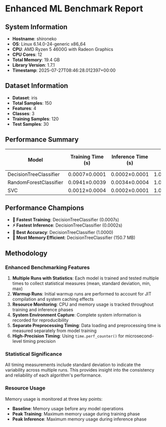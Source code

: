 # Enhanced ML Benchmark Report

## System Information

- **Hostname**: shironeko
- **OS**: Linux 6.14.0-24-generic x86_64
- **CPU**: AMD Ryzen 5 4600G with Radeon Graphics
- **CPU Cores**: 12
- **Total Memory**: 19.4 GB
- **Library Version**: 1.7.1
- **Timestamp**: 2025-07-27T08:46:28.012397+00:00

## Dataset Information

- **Dataset**: iris
- **Total Samples**: 150
- **Features**: 4
- **Classes**: 3
- **Training Samples**: 120
- **Test Samples**: 30

## Performance Summary

| Model | Training Time (s) | Inference Time (s) | Accuracy | Memory Peak (MB) | Runs |
|-------|-------------------|-------------------|----------|------------------|------|
| DecisionTreeClassifier | 0.0007±0.0001 | 0.0002±0.0001 | 1.0000±0.0000 | 150.7 | 15 |
| RandomForestClassifier | 0.0941±0.0039 | 0.0034±0.0004 | 1.0000±0.0000 | 151.5 | 15 |
| SVC | 0.0012±0.0004 | 0.0002±0.0001 | 1.0000±0.0000 | 151.8 | 15 |

## Performance Champions

- **🏃 Fastest Training**: DecisionTreeClassifier (0.0007s)
- **⚡ Fastest Inference**: DecisionTreeClassifier (0.0002s)
- **🎯 Best Accuracy**: DecisionTreeClassifier (1.0000)
- **💾 Most Memory Efficient**: DecisionTreeClassifier (150.7 MB)

## Methodology

### Enhanced Benchmarking Features

1. **Multiple Runs with Statistics**: Each model is trained and tested multiple times to collect statistical measures (mean, standard deviation, min, max)
2. **Warmup Runs**: Initial warmup runs are performed to account for JIT compilation and system caching effects
3. **Resource Monitoring**: CPU and memory usage is tracked throughout training and inference phases
4. **System Environment Capture**: Complete system information is recorded for reproducibility
5. **Separate Preprocessing Timing**: Data loading and preprocessing time is measured separately from model training
6. **High-Precision Timing**: Using `time.perf_counter()` for microsecond-level timing precision

### Statistical Significance

All timing measurements include standard deviation to indicate the variability across multiple runs. This provides insight into the consistency and reliability of each algorithm's performance.

### Resource Usage

Memory usage is monitored at three key points:
- **Baseline**: Memory usage before any model operations
- **Peak Training**: Maximum memory usage during training phase
- **Peak Inference**: Maximum memory usage during inference phase

